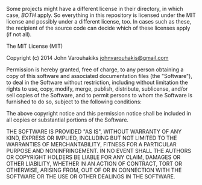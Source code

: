 Some projects might have a different license in their directory, in which case,
*BOTH* apply. So everything in this repository is licensed under the MIT license
and possibly under a different license, too. In cases such as these, the recipient
of the source code can decide which of these licenses apply (if not all).

The MIT License (MIT)

Copyright (c) 2014 John Varouhakiks <johnvarouhakis@gmail.com>

Permission is hereby granted, free of charge, to any person obtaining a copy
of this software and associated documentation files (the "Software"), to deal
in the Software without restriction, including without limitation the rights
to use, copy, modify, merge, publish, distribute, sublicense, and/or sell
copies of the Software, and to permit persons to whom the Software is
furnished to do so, subject to the following conditions:

The above copyright notice and this permission notice shall be included in
all copies or substantial portions of the Software.

THE SOFTWARE IS PROVIDED "AS IS", WITHOUT WARRANTY OF ANY KIND, EXPRESS OR
IMPLIED, INCLUDING BUT NOT LIMITED TO THE WARRANTIES OF MERCHANTABILITY,
FITNESS FOR A PARTICULAR PURPOSE AND NONINFRINGEMENT. IN NO EVENT SHALL THE
AUTHORS OR COPYRIGHT HOLDERS BE LIABLE FOR ANY CLAIM, DAMAGES OR OTHER
LIABILITY, WHETHER IN AN ACTION OF CONTRACT, TORT OR OTHERWISE, ARISING FROM,
OUT OF OR IN CONNECTION WITH THE SOFTWARE OR THE USE OR OTHER DEALINGS IN
THE SOFTWARE.
